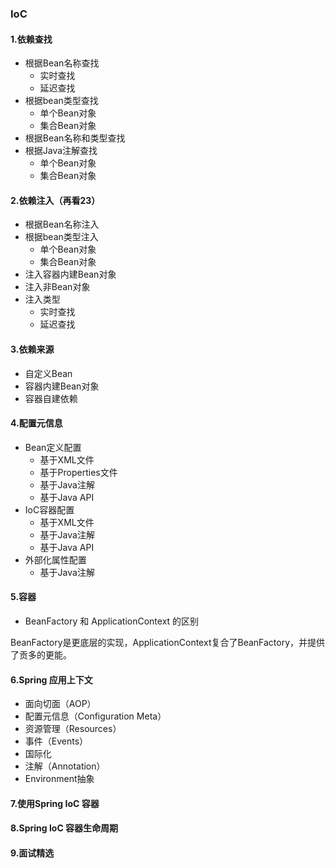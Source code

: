 ### IoC

#### 1.依赖查找
- 根据Bean名称查找
    - 实时查找
    - 延迟查找
- 根据bean类型查找
    - 单个Bean对象
    - 集合Bean对象
- 根据Bean名称和类型查找
- 根据Java注解查找
    - 单个Bean对象
    - 集合Bean对象

#### 2.依赖注入（再看23）
- 根据Bean名称注入
- 根据bean类型注入
    - 单个Bean对象
    - 集合Bean对象
- 注入容器内建Bean对象
- 注入非Bean对象
- 注入类型
    - 实时查找
    - 延迟查找

#### 3.依赖来源
- 自定义Bean
- 容器内建Bean对象
- 容器自建依赖

#### 4.配置元信息
- Bean定义配置
    - 基于XML文件
    - 基于Properties文件
    - 基于Java注解
    - 基于Java API
- IoC容器配置
    - 基于XML文件
    - 基于Java注解
    - 基于Java API
- 外部化属性配置
    - 基于Java注解

#### 5.容器
- BeanFactory 和 ApplicationContext 的区别

BeanFactory是更底层的实现，ApplicationContext复合了BeanFactory，并提供了贡多的更能。

#### 6.Spring 应用上下文
- 面向切面（AOP）
- 配置元信息（Configuration Meta）
- 资源管理（Resources）
- 事件（Events）
- 国际化
- 注解（Annotation）
- Environment抽象

#### 7.使用Spring IoC 容器

#### 8.Spring IoC 容器生命周期

#### 9.面试精选

